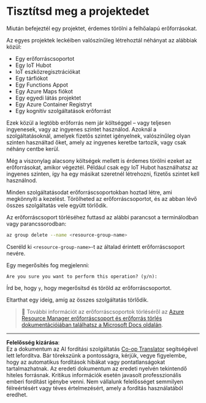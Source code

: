 <!--
CO_OP_TRANSLATOR_METADATA:
{
  "original_hash": "5a94fbab1ba737e9bd6cc6c64f114fa0",
  "translation_date": "2025-08-27T20:33:13+00:00",
  "source_file": "clean-up.md",
  "language_code": "hu"
}
-->
# Tisztítsd meg a projektedet

Miután befejeztél egy projektet, érdemes törölni a felhőalapú erőforrásokat.

Az egyes projektek leckéiben valószínűleg létrehoztál néhányat az alábbiak közül:

* Egy erőforráscsoportot
* Egy IoT Hubot
* IoT eszközregisztrációkat
* Egy tárfiókot
* Egy Functions Appot
* Egy Azure Maps fiókot
* Egy egyedi látás projektet
* Egy Azure Container Registryt
* Egy kognitív szolgáltatások erőforrást

Ezek közül a legtöbb erőforrás nem jár költséggel – vagy teljesen ingyenesek, vagy az ingyenes szintet használod. Azoknál a szolgáltatásoknál, amelyek fizetős szintet igényelnek, valószínűleg olyan szinten használtad őket, amely az ingyenes keretbe tartozik, vagy csak néhány centbe kerül.

Még a viszonylag alacsony költségek mellett is érdemes törölni ezeket az erőforrásokat, amikor végeztél. Például csak egy IoT Hubot használhatsz az ingyenes szinten, így ha egy másikat szeretnél létrehozni, fizetős szintet kell használnod.

Minden szolgáltatásodat erőforráscsoportokban hoztad létre, ami megkönnyíti a kezelést. Törölheted az erőforráscsoportot, és az abban lévő összes szolgáltatás vele együtt törlődik.

Az erőforráscsoport törléséhez futtasd az alábbi parancsot a terminálodban vagy parancssorodban:

```sh
az group delete --name <resource-group-name>
```

Cseréld ki `<resource-group-name>`-t az általad érintett erőforráscsoport nevére.

Egy megerősítés fog megjelenni:

```output
Are you sure you want to perform this operation? (y/n): 
```

Írd be, hogy `y`, hogy megerősítsd és töröld az erőforráscsoportot.

Eltarthat egy ideig, amíg az összes szolgáltatás törlődik.

> 💁 További információt az erőforráscsoportok törléséről az [Azure Resource Manager erőforráscsoport és erőforrás törlés dokumentációjában találhatsz a Microsoft Docs oldalán](https://docs.microsoft.com/azure/azure-resource-manager/management/delete-resource-group?WT.mc_id=academic-17441-jabenn&tabs=azure-cli).

---

**Felelősség kizárása**:  
Ez a dokumentum az AI fordítási szolgáltatás [Co-op Translator](https://github.com/Azure/co-op-translator) segítségével lett lefordítva. Bár törekszünk a pontosságra, kérjük, vegye figyelembe, hogy az automatikus fordítások hibákat vagy pontatlanságokat tartalmazhatnak. Az eredeti dokumentum az eredeti nyelvén tekintendő hiteles forrásnak. Kritikus információk esetén javasolt professzionális emberi fordítást igénybe venni. Nem vállalunk felelősséget semmilyen félreértésért vagy téves értelmezésért, amely a fordítás használatából eredhet.